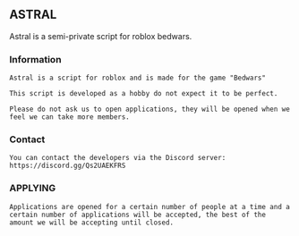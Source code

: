 ## ASTRAL

Astral is a semi-private script for roblox bedwars.


### Information

```
Astral is a script for roblox and is made for the game "Bedwars"

This script is developed as a hobby do not expect it to be perfect.

Please do not ask us to open applications, they will be opened when we feel we can take more members.
```

### Contact

```
You can contact the developers via the Discord server: https://discord.gg/Qs2UAEKFRS
```

### APPLYING

```
Applications are opened for a certain number of people at a time and a certain number of applications will be accepted, the best of the amount we will be accepting until closed.
```
